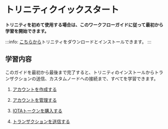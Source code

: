 # トリニティクイックスタート
<!-- # Get started with Trinity -->

**トリニティを初めて使用する場合は、このワークフローガイドに従って最初から学習を開始できます。**
<!-- **If you're new to Trinity, you can follow this workflow guide to start learning from the beginning.** -->

:::info:
[こちらから](https://trinity.iota.org/)トリニティをダウンロードとインストールできます。
:::
<!-- :::info: -->
<!-- [Download and install Trinity](https://trinity.iota.org/) -->
<!-- ::: -->

## 学習内容
<!-- ## What you will learn -->

このガイドを最初から最後まで完了すると、トリニティのインストールからトランザクションの送信、カスタムノードへの接続まで、すべてを学習できます。
<!-- If you complete this guide from beginning to end, you'll learn everything from installing Trinity to sending transactions, and connecting to custom nodes. -->

1. [アカウントを作成する](../how-to-guides/create-an-account.md)
<!-- 1. [Create an account](../how-to-guides/create-an-account.md) -->

2. [アカウントを管理する](../how-to-guides/manage-your-account.md)
<!-- 2. [Manage your account](../how-to-guides/manage-your-account.md) -->

3. [IOTAトークンを購入する](../how-to-guides/buy-iota.md)
<!-- 3. [Buy IOTA tokens](../how-to-guides/buy-iota.md) -->

4. [トランザクションを送信する](../how-to-guides/send-a-transaction.md)
<!-- 4. [Send a transaction](../how-to-guides/send-a-transaction.md) -->
